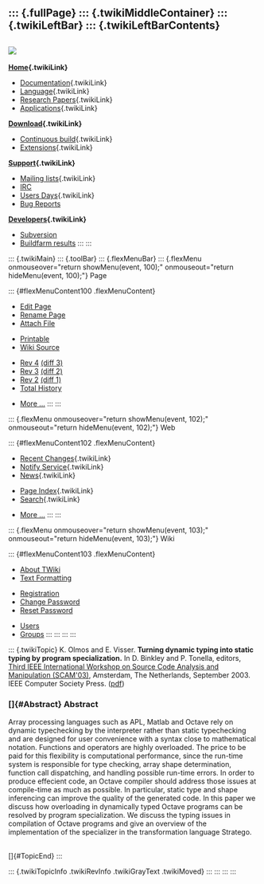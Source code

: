 ::: {.fullPage}
::: {.twikiMiddleContainer}
::: {.twikiLeftBar}
::: {.twikiLeftBarContents}
  ----------------------------------------------------------------------------------
  [![](../pub/Stratego/StrategoLogo/StrategoLogoTextlessWhite-100px.png)](WebHome)
  ----------------------------------------------------------------------------------

**[Home](WebHome){.twikiLink}**

-   [Documentation](StrategoDocumentation){.twikiLink}
-   [Language](StrategoLanguage){.twikiLink}
-   [Research Papers](StrategoPublications){.twikiLink}
-   [Applications](StrategoApplication){.twikiLink}

**[Download](StrategoDownload){.twikiLink}**

-   [Continuous build](ContinuousBuild){.twikiLink}
-   [Extensions](AdditionalPackageDownload){.twikiLink}

**[Support](StrategoSupport){.twikiLink}**

-   [Mailing lists](MailingList){.twikiLink}
-   [IRC](irc://irc.freenode.net/#stratego)
-   [Users Days](StrategoUsersDay){.twikiLink}
-   [Bug Reports](http://yellowgrass.org/project/StrategoXT)

**[Developers](StrategoDev){.twikiLink}**

-   [Subversion](https://svn.strategoxt.org/repos/StrategoXT/strategoxt/trunk)
-   [Buildfarm
    results](http://hydra.nixos.org/jobset/strategoxt/strategoxt-release/all)
:::
:::

::: {.twikiMain}
::: {.toolBar}
::: {.flexMenuBar}
::: {.flexMenu onmouseover="return showMenu(event, 100);" onmouseout="return hideMenu(event, 100);"}
Page

::: {#flexMenuContent100 .flexMenuContent}
-   [Edit
    Page](http://www.program-transformation.org/edit/Stratego/TurningDynamicTypingIntoStaticTypingByProgramSpecialization?t=1536825429)
-   [Rename
    Page](http://www.program-transformation.org/rename/Stratego/TurningDynamicTypingIntoStaticTypingByProgramSpecialization)
-   [Attach
    File](http://www.program-transformation.org/attach/Stratego/TurningDynamicTypingIntoStaticTypingByProgramSpecialization)

<!-- -->

-   [Printable](http://www.program-transformation.org/view/Stratego/TurningDynamicTypingIntoStaticTypingByProgramSpecialization?skin=print.pattern)
-   [Wiki
    Source](http://www.program-transformation.org/view/Stratego/TurningDynamicTypingIntoStaticTypingByProgramSpecialization?skin=text&raw=on&contenttype=text/plain)

<!-- -->

-   [Rev
    4](http://www.program-transformation.org/view/Stratego/TurningDynamicTypingIntoStaticTypingByProgramSpecialization?rev=1.4)
    [(diff 3)](http://www.program-transformation.org/rdiff/Stratego/TurningDynamicTypingIntoStaticTypingByProgramSpecialization?rev1=1.4&rev2=1.3)
-   [Rev
    3](http://www.program-transformation.org/view/Stratego/TurningDynamicTypingIntoStaticTypingByProgramSpecialization?rev=1.3)
    [(diff 2)](http://www.program-transformation.org/rdiff/Stratego/TurningDynamicTypingIntoStaticTypingByProgramSpecialization?rev1=1.3&rev2=1.2)
-   [Rev
    2](http://www.program-transformation.org/view/Stratego/TurningDynamicTypingIntoStaticTypingByProgramSpecialization?rev=1.2)
    [(diff 1)](http://www.program-transformation.org/rdiff/Stratego/TurningDynamicTypingIntoStaticTypingByProgramSpecialization?rev1=1.2&rev2=1.1)
-   [Total
    History](http://www.program-transformation.org/rdiff/Stratego/TurningDynamicTypingIntoStaticTypingByProgramSpecialization)

<!-- -->

-   [More
    \...](http://www.program-transformation.org/oops/Stratego/TurningDynamicTypingIntoStaticTypingByProgramSpecialization?template=oopsmore&param1=1.4&param2=1.4)
:::
:::

::: {.flexMenu onmouseover="return showMenu(event, 102);" onmouseout="return hideMenu(event, 102);"}
Web

::: {#flexMenuContent102 .flexMenuContent}
-   [Recent Changes](WebChanges){.twikiLink}
-   [Notify Service](WebNotify){.twikiLink}
-   [News](WebNews){.twikiLink}

<!-- -->

-   [Page Index](WebIndex){.twikiLink}
-   [Search](WebSearch){.twikiLink}

<!-- -->

-   [More
    \...](http://www.program-transformation.org/oops/Stratego/TurningDynamicTypingIntoStaticTypingByProgramSpecialization?template=oopsmore&param1=1.4&param2=1.4)
:::
:::

::: {.flexMenu onmouseover="return showMenu(event, 103);" onmouseout="return hideMenu(event, 103);"}
Wiki

::: {#flexMenuContent103 .flexMenuContent}
-   [About
    TWiki](http://www.program-transformation.org/view/TWiki/WebHome)
-   [Text
    Formatting](http://www.program-transformation.org/view/TWiki/TextFormattingRules)

<!-- -->

-   [Registration](http://www.program-transformation.org/view/TWiki/TWikiRegistration)
-   [Change
    Password](http://www.program-transformation.org/view/TWiki/ChangePassword)
-   [Reset
    Password](http://www.program-transformation.org/view/TWiki/ResetPassword)

<!-- -->

-   [Users](http://www.program-transformation.org/view/Main/TWikiUsers)
-   [Groups](http://www.program-transformation.org/view/Main/TWikiGroups)
:::
:::
:::
:::

::: {.twikiTopic}
K. Olmos and E. Visser. **Turning dynamic typing into static typing by
program specialization.** In D. Binkley and P. Tonella, editors, [Third
IEEE International Workshop on Source Code Analysis and Manipulation
(SCAM\'03)](http://www.brunel.ac.uk/~csstmmh2/scam2003/), Amsterdam, The
Netherlands, September 2003. IEEE Computer Society Press.
([pdf](http://www.cs.uu.nl/~visser/ftp/OV03.pdf))

### []{#Abstract} Abstract

Array processing languages such as APL, Matlab and Octave rely on
dynamic typechecking by the interpreter rather than static typechecking
and are designed for user convenience with a syntax close to
mathematical notation. Functions and operators are highly overloaded.
The price to be paid for this flexibility is computational performance,
since the run-time system is responsible for type checking, array shape
determination, function call dispatching, and handling possible run-time
errors. In order to produce effecient code, an Octave compiler should
address those issues at compile-time as much as possible. In particular,
static type and shape inferencing can improve the quality of the
generated code. In this paper we discuss how overloading in dynamically
typed Octave programs can be resolved by program specialization. We
discuss the typing issues in compilation of Octave programs and give an
overview of the implementation of the specializer in the transformation
language Stratego.

\
[]{#TopicEnd}
:::

::: {.twikiTopicInfo .twikiRevInfo .twikiGrayText .twikiMoved}
:::
:::
:::
:::
